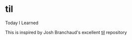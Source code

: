 # til
Today I Learned

This is inspired by Josh Branchaud's excellent [til](https://github.com/jbranchaud/til) repository